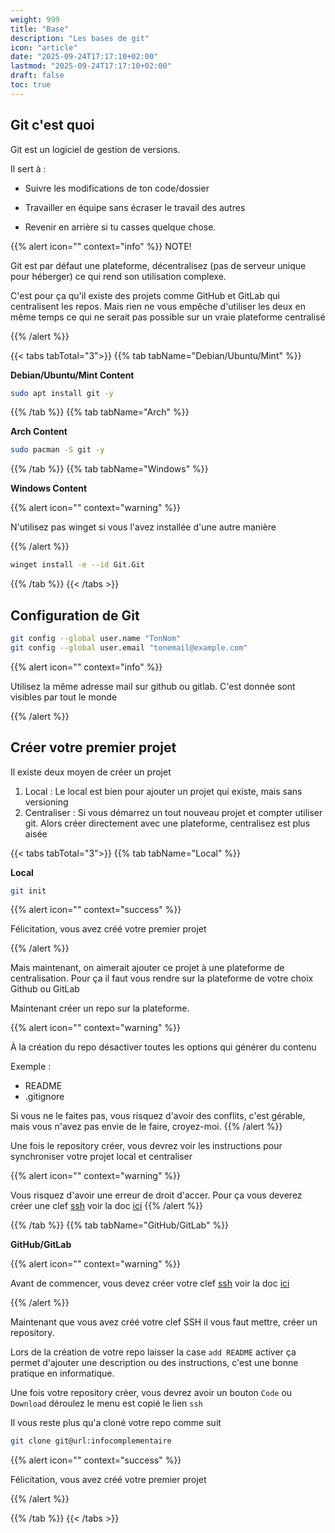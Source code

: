 ```yaml
---
weight: 999
title: "Base"
description: "Les bases de git"
icon: "article"
date: "2025-09-24T17:17:10+02:00"
lastmod: "2025-09-24T17:17:10+02:00"
draft: false
toc: true
---
```


## Git c'est quoi

Git est un logiciel de gestion de versions.

Il sert à :

  - Suivre les modifications de ton code/dossier 

  - Travailler en équipe sans écraser le travail des autres

  - Revenir en arrière si tu casses quelque chose.

{{% alert icon="" context="info" %}}
NOTE!

Git est par défaut une plateforme, décentralisez (pas de serveur unique pour héberger) ce qui rend son utilisation complexe. 

C'est pour ça qu'il existe des projets comme GitHub et GitLab qui centralisent les repos. Mais rien ne vous empêche d'utiliser les deux en même temps ce qui ne serait pas possible sur un vraie plateforme centralisé

{{% /alert %}}

{{< tabs tabTotal="3">}}
{{% tab tabName="Debian/Ubuntu/Mint" %}}

**Debian/Ubuntu/Mint Content**

```sh
sudo apt install git -y
```

{{% /tab %}}
{{% tab tabName="Arch" %}}

**Arch Content**

```sh
sudo pacman -S git -y
```

{{% /tab %}}
{{% tab tabName="Windows" %}}

**Windows Content**

{{% alert icon="" context="warning" %}}

N'utilisez pas winget si vous l'avez installée d'une autre manière 

{{% /alert %}}

```sh
winget install -e --id Git.Git
```

{{% /tab %}}
{{< /tabs >}}


## Configuration de Git

```bash
git config --global user.name "TonNom"
git config --global user.email "tonemail@example.com"
```

{{% alert icon="" context="info" %}}

Utilisez la même adresse mail sur github ou gitlab. C'est donnée sont visibles par tout le monde

{{% /alert %}}

## Créer votre premier projet

Il existe deux moyen de créer un projet 

1. Local : Le local est bien pour ajouter un projet qui existe, mais sans versioning
2. Centraliser : Si vous démarrez un tout nouveau projet et compter utiliser git. Alors créer directement avec une plateforme, centralisez est plus aisée

{{< tabs tabTotal="3">}}
{{% tab tabName="Local" %}}



**Local**
```sh
git init
```
{{% alert icon="" context="success" %}}

Félicitation, vous avez créé votre premier projet

{{% /alert %}}

Mais maintenant, on aimerait ajouter ce projet à une plateforme de centralisation.
Pour ça il faut vous rendre sur la plateforme de votre choix Github ou GitLab

Maintenant créer un repo sur la plateforme.

{{% alert icon="" context="warning" %}}

À la création du repo désactiver toutes les options qui générer du contenu

Exemple :
- README
- .gitignore

Si vous ne le faites pas, vous risquez d'avoir des conflits, c'est gérable, mais vous n'avez pas envie de le faire, croyez-moi.
{{% /alert %}}

Une fois le repository créer, vous devrez voir les instructions pour synchroniser votre projet local et centraliser

{{% alert icon="" context="warning" %}}

Vous risquez d'avoir une erreur de droit d'accer.
Pour ça vous deverez créer une clef [ssh](/docs/git/ssh) voir la doc [ici](/docs/git/ssh)
{{% /alert %}}

{{% /tab %}}
{{% tab tabName="GitHub/GitLab" %}}

**GitHub/GitLab**

{{% alert icon="" context="warning" %}}

Avant de commencer, vous devez créer votre clef [ssh](/docs/git/ssh) voir la doc [ici](/docs/git/ssh)

{{% /alert %}}

Maintenant que vous avez créé votre clef SSH il vous faut mettre, créer un repository.

Lors de la création de votre repo laisser la case `add README` activer ça permet d'ajouter une description
ou des instructions, c'est une bonne pratique en informatique.

Une fois votre repository créer, vous devrez avoir un bouton `Code` ou `Download` déroulez le menu est copié le lien `ssh`

Il vous reste plus qu'a cloné votre repo comme suit
```sh
git clone git@url:infocomplementaire
```

{{% alert icon="" context="success" %}}

Félicitation, vous avez créé votre premier projet

{{% /alert %}}

{{% /tab %}}
{{< /tabs >}}